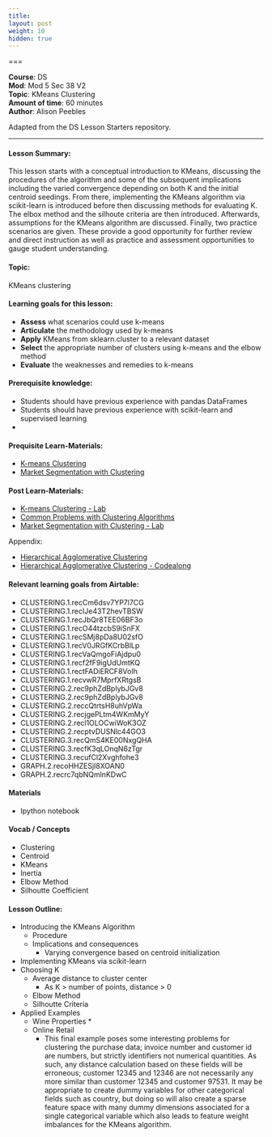 ```yaml
---
title: 
layout: post
weight: 10
hidden: true
---
```


===


**Course**: DS   <br/>
**Mod**: Mod 5 Sec 38 V2         <br/>
**Topic**: KMeans Clustering <br/>
**Amount of time**: 60 minutes <br/>
**Author**: Alison Peebles

Adapted from the DS Lesson Starters repository.

***

#### Lesson Summary:

This lesson starts with a conceptual introduction to KMeans, discussing the procedures of the algorithm and some of the subsequent implications including the varied convergence depending on both K and the initial centroid seedings. From there, implementing the KMeans algorithm via scikit-learn is introduced before then discussing methods for evaluating K. The elbox method and the silhoute criteria are then introduced. Afterwards, assumptions for the KMeans algorithm are discussed. Finally, two practice scenarios are given. These provide a good opportunity for further review and direct instruction as well as practice and assessment opportunities to gauge student understanding.

#### Topic:
 
 KMeans clustering

#### Learning goals for this lesson:

- **Assess** what scenarios could use k-means
- **Articulate** the methodology used by k-means
- **Apply** KMeans from sklearn.cluster to a relevant dataset
- **Select** the appropriate number of clusters using k-means and the elbow method
- **Evaluate** the weaknesses and remedies to k-means

#### Prerequisite knowledge:

* Students should have previous experience with pandas DataFrames
* Students should have previous experience with scikit-learn and supervised learning
* 

#### Prequisite Learn-Materials:

* [K-means Clustering](https://github.com/learn-co-curriculum/dsc-k-means-clustering)
* [Market Segmentation with Clustering](https://github.com/learn-co-curriculum/dsc-market-segmentation-clustering)

#### Post Learn-Materials:

* [K-means Clustering - Lab](https://github.com/learn-co-curriculum/dsc-k-means-clustering-lab)
* [Common Problems with Clustering Algorithms](https://github.com/learn-co-curriculum/dsc-common-problems-with-clustering)
* [Market Segmentation with Clustering - Lab](https://github.com/learn-co-curriculum/dsc-market-segmentation-clustering-lab)

Appendix:

* [Hierarchical Agglomerative Clustering](https://github.com/learn-co-curriculum/dsc-hierarchical-agglomerative-clustering)
* [Hierarchical Agglomerative Clustering - Codealong](https://github.com/learn-co-curriculum/dsc-hierarchical-agglomerative-clustering-codealong)

#### Relevant learning goals from Airtable: 

*  CLUSTERING.1.recCm6dsv7YP7l7CG
*  CLUSTERING.1.recIJe43T2hevTBSW
*  CLUSTERING.1.recJbQr8TEE06BF3o
*  CLUSTERING.1.recO44tzcbS9iSnFX
*  CLUSTERING.1.recSMj8pDa8U02sfO
*  CLUSTERING.1.recV0JRGfKCrbBlLp
*  CLUSTERING.1.recVaQmgoFiAjdpu0
*  CLUSTERING.1.recf2fF9igUdUmtKQ
*  CLUSTERING.1.rectFADiERCF8VoIh
*  CLUSTERING.1.recvwR7MprfXRtgsB
*  CLUSTERING.2.rec9phZdBplybJGv8
*  CLUSTERING.2.rec9phZdBplybJGv8
*  CLUSTERING.2.reccQtrtsH8uhVpWa
*  CLUSTERING.2.recjgePLtm4WKmMyY
*  CLUSTERING.2.recl1OLOCwiWoK3OZ
*  CLUSTERING.2.recptvDUSNlc44GO3
*  CLUSTERING.3.recQmS4KE00NxgQHA
*  CLUSTERING.3.recfK3qLOnqN6zTgr
*  CLUSTERING.3.recufCl2Xvghfohe3
*  GRAPH.2.recoHHZESjI8XOAN0
*  GRAPH.2.recrc7qbNQmlnKDwC

#### Materials

* Ipython notebook

#### Vocab / Concepts 

* Clustering
* Centroid
* KMeans
* Inertia
* Elbow Method
* Silhoutte Coefficient

#### Lesson Outline:

* Introducing the KMeans Algorithm
	* Procedure
	* Implications and consequences
		* Varying convergence based on centroid initialization
* Implementing KMeans via scikit-learn
* Choosing K
	* Average distance to cluster center
		* As K > number of points, distance > 0
	* Elbow Method
	* Silhoutte Criteria
* Applied Examples
	* Wine Properties
		* 
	* Online Retail
		* This final example poses some interesting problems for clustering the purchase data; invoice number and customer id are numbers, but strictly identifiers not numerical quantities. As such, any distance calculation based on these fields will be erroneous; customer 12345 and 12346 are not necessarily any more similar than customer 12345 and customer 97531. It may be appropriate to create dummy variables for other categorical fields such as country, but doing so will also create a sparse feature space with many dummy dimensions associated for a single categorical variable which also leads to feature weight imbalances for the KMeans algorithm.